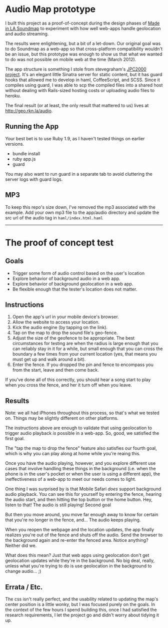 # Audio Map prototype


I built this project as a proof-of-concept during the design phases of [Made in LA Soundmap](http://itunes.apple.com/us/app/made-in-la-soundmap/id525895329) to experiment with how well web-apps handle geolocation and audio streaming.

The results were enlightening, but a bit of a let-down.  Our original goal was to do Soundmap as a web-app so that cross-platform compatibility wouldn't be an issue, but this prototype was enough to show us that what we wanted to do was not possible on mobile web at the time (March 2012).

The app structure is something I stole from stevegraham's [JPC2000](http://jpc.heroku.com/) [project](https://github.com/stevegraham/JPC2000).  It's an elegant little Sinatra server for static content, but it has guard hooks that allowed me to develop in haml, CoffeeScript, and SCSS.  Since it compiles using guard, I was able to scp the compiled files into a shared host without dealing with Rails-sized hosting costs or uploading audio files to heroku.


The final result (or at least, the only result that mattered to us) lives at http://geo.rkn.la/audio.

## Running the App

Your best bet is to use Ruby 1.9, as I haven't tested things on earlier versions.
 * bundle install
 * ruby app.js
 * guard

You may also want to run guard in a separate tab to avoid cluttering the server logs with guard logs.

## MP3

To keep this repo's size down, I've removed the mp3 associated with the example.  Add your own mp3 file to the app/audio directory and update the src url of the audio tag in `haml/index.html.haml`


***

# The proof of concept test



## Goals

 * Trigger some form of audio control based on the user's location
 * Explore behavior of background audio in a web app.
 * Explore behavior of background geolocation in a web app.
 * Be flexible enough that the tester's location does not matter.

## Instructions

 1. Open the app's url in your mobile device's browser.
 2. Allow the website to access your location.
 3. Kick the audio engine (by tapping on the link).
 4. Tap on the map to drop the sound file's geo-fence.  
 5. Adjust the size of the geofence to be appropriate.  The best circumstances for testing are when the radius is large enough that you can reliably stay in it for a while, but small enough that you can cross the boundary a few times from your current location (yes, that means you must get up and walk around a bit).
 6. Enter the fence.  If you dropped the pin and fence to encompass you from the start, leave and then come back.

If you've done all of this correctly, you should hear a song start to play when you cross the fence, and her it turn off when you leave.


## Results


Note: we all had iPhones throughout this process, so that's what we tested on.  Things may be slightly different on other platforms.

The instructions above are enough to validate that using geolocation to trigger audio playback *is* possible in a web-app.  So, good, we satisfied the first goal.

The "tap the map to drop the fence" feature also satisfies our fourth goal, which is why you can play along at home while you're reaing this.

Once you have the audio playing, however, and you explore different use cases that involve handling these things in the background (i.e. when the phone is in the user's pocket or when the user is using a different app), the ineffectiveness of a web-app to meet our needs comes to light.

One thing I was surprised by is that Mobile Safari *does* support background audio playback.  You can see this for yourself by entering the fence, hearing the audio start, and then hitting the top button or the home button.  Hey, listen to that!  The audio is still playing!  Second goal 

But then you move around, you move far enough away to know for certain that you're no longer in the fence, and...  The audio keeps playing.

When you reopen the webpage and the location updates, the app finally realizes you're out of the fence and shuts off the audio.  Send the browser to the background again and re-enter the fenced area.  Notice anything?  Neither did we.  

What does this mean?  Just that web apps using geolocation don't get geolocation updates while they're in the background.  No big deal, really, unless what you're trying to do is use geolocation in the background to change audio... ;)


## Errata / Etc.


The css isn't really perfect, and the usability related to updating the map's center position is a little wonky, but I was focused purely on the goals.  In the context of the few hours I spend building this, once I had satisfied the research requirements, I let the project go and didn't worry about tidying it up.



